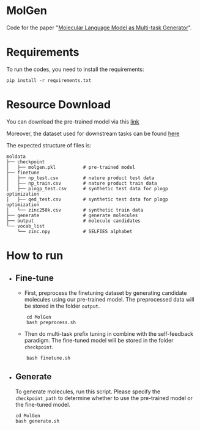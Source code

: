 # MolGen

Code for the paper "[Molecular Language Model as Multi-task Generator](https://arxiv.org/pdf/2301.11259.pdf)".


# Requirements

To run the codes, you need to install the requirements:
```
pip install -r requirements.txt
```

# Resource Download
    
You can download the pre-trained model via this [link](https://drive.google.com/file/d/1ViU5BEgdkKmZ0mlVVQMrHFCS6LwhT79B/view?usp=sharing)

Moreover, the dataset used for downstream tasks can be found [here](https://github.com/zjunlp/MolGen/tree/main/moldata/finetune)

The expected structure of files is:

```
moldata
├── checkpoint 
│   ├── molgen.pkl          # pre-trained model
├── finetune
│   ├── np_test.csv         # nature product test data
│   ├── np_train.csv        # nature product train data
│   ├── plogp_test.csv      # synthetic test data for plogp optimization
│   ├── qed_test.csv        # synthetic test data for plogp optimization
│   └── zinc250k.csv        # synthetic train data
├── generate                # generate molecules
├── output                  # molecule candidates
└── vocab_list
    └── zinc.npy            # SELFIES alphabet
``` 

# How to run


+ ## Fine-tune

    - First, preprocess the finetuning dataset by generating candidate molecules using our pre-trained model. The preprocessed data will be stored in the folder ``output``.

    ```shell
        cd MolGen
        bash preprocess.sh
    ```

    - Then do multi-task prefix tuning in combine with the self-feedback paradigm. The fine-tuned model will be stored in the folder ``checkpoint``.


    ```shell
        bash finetune.sh
    ```

+ ## Generate

    To generate molecules, run this script. Please specify the ``checkpoint_path`` to determine whether to use the pre-trained model or the fine-tuned model.

    ```shell
    cd MolGen
    bash generate.sh
    ```
    
    
    
